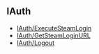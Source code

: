 ## IAuth

- [IAuth/ExecuteSteamLogin](IAuth/ExecuteSteamLogin)
- [IAuth/GetSteamLoginURL](IAuth/GetSteamLoginURL)
- [IAuth/Logout](IAuth/Logout)
